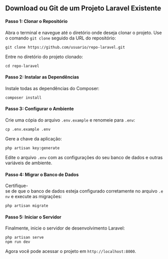 ## Download ou Git de um Projeto Laravel Existente

#### Passo 1: Clonar o Repositório

Abra o terminal e navegue até o diretório onde deseja clonar o projeto. Use o comando `git clone` seguido da URL do repositório:
```
git clone https://github.com/usuario/repo-laravel.git
```

Entre no diretório do projeto clonado:
```
cd repo-laravel
```

#### Passo 2: Instalar as Dependências

Instale todas as dependências do Composer:
```
composer install
```

#### Passo 3: Configurar o Ambiente

Crie uma cópia do arquivo `.env.example` e renomeie para `.env`:
```
cp .env.example .env
```

Gere a chave da aplicação:
```
php artisan key:generate
```

Edite o arquivo `.env` com as configurações do seu banco de dados e outras variáveis de ambiente.

#### Passo 4: Migrar o Banco de Dados

Certifique-se de que o banco de dados esteja configurado corretamente no arquivo `.env` e execute as migrações:
```
php artisan migrate
```

#### Passo 5: Iniciar o Servidor

Finalmente, inicie o servidor de desenvolvimento Laravel:
```
php artisan serve
npm run dev
```

Agora você pode acessar o projeto em `http://localhost:8000`.
